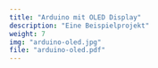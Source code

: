 ```yaml
---
title: "Arduino mit OLED Display"
description: "Eine Beispielprojekt"
weight: 7
img: "arduino-oled.jpg"
file: "arduino-oled.pdf"
---
```


